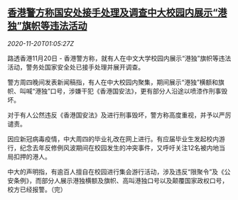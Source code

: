 <!--1605835395000-->
[香港警方称国安处接手处理及调查中大校园内展示“港独”旗帜等违法活动](https://cn.reuters.com/article/hk-police-1120-fri-idCNKBS280042)
------

<div><i>2020-11-20T01:05:27Z</i></div><p>路透香港11月20日 - 香港警方称，就有人在中文大学校园内展示“港独”旗帜等违法活动，警务处国家安全处已接手处理并展开调查。</p><p>警方周四晚间发表新闻稿指，有人在中大校园内聚集，期间展示“港独”横额和旗帜、叫喊“港独”口号，涉嫌干犯《香港国安法》，更有部分人沿途以喷漆作刑事毁坏。</p><p>对于有人公然违反《香港国安法》及进行刑事毁坏，警方称高度重视，并予以严厉谴责。</p><p>因应新冠病毒疫情，中大周四的毕业礼改在网上进行。有应届毕业生发起校内游行，纪念去年反修例风波期间在校园发生的冲突事件，又呼吁关注12名被内地当局扣押的港人。</p><p>中大的声明指，有逾百人擅自在校园进行集会游行活动，涉及违反“限聚令”及《公安条例》，而部分人展示港独横额及旗帜、高叫港独口号以及颠覆国家政权口号，校方已经报警。（完）</p>
